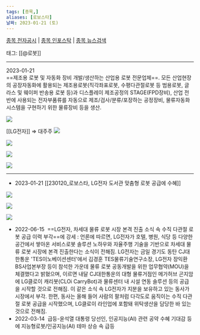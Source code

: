 ```yaml
---
tags: [종목,]
aliases: [로보스타]
날짜: 2023-01-21 (토)
---
```

[종목 전자공시](https://finance.naver.com/item/dart.naver?code=090360) |  [종목 인포스탁](https://www.infostock.co.kr/site/3d/3d_show.asp?codename=090360) | [종목 뉴스검색](https://m.search.naver.com/search.naver?where=m_news&sm=mtb_jum&query=로보스타)

태그: [[@로봇]]

___

2023-01-21    
==제조용 로봇 및 자동화 장비 개발/생산하는 산업용 로봇 전문업체==. 모든 산업현장의 공장자동화에 활용되는 제조용로봇(직각좌표로봇, 수평다관절로봇 등 범용로봇, 글라스 및 웨이퍼 반송용 로봇 등)과 디스플레이 제조공정의 STAGE(FPD장비), 산업 전반에 사용되는 전자부품류를 자동으로 제조/검사/분류/포장하는 공정장비, 물류자동화 시스템을 구현하기 위한 물류장비 등을 생산.

![](https://i.imgur.com/gQJPfuA.png)

[[LG전자]] => 대주주
![](https://i.imgur.com/PwpPfF1.png)

![](https://i.imgur.com/1G275aM.png)

![](https://i.imgur.com/thybemo.png)

![](https://i.imgur.com/dtmxUmO.png)

___

- 2023-01-21 [[230120_로보스타, LG전자 도서관 맞춤형 로봇 공급에 수혜]]

![](https://i.imgur.com/gOkOpRk.png)

![](https://i.imgur.com/aJgliHv.png)

![](https://i.imgur.com/3q0fxwz.png)


- 2022-06-15  ==LG전자, 차세대 물류 로봇 시장 본격 진출 소식 속 수직 다관절 로봇 공급 이력 부각==에 강세 : 언론에 따르면, LG전자가 호텔, 병원, 식당 등 다양한 공간에서 쌓아온 서비스로봇 솔루션 노하우와 자율주행 기술을 기반으로 차세대 물류 로봇 시장에 본격 진출한다는 소식이 전해짐. LG전자는 금일 경기도 동탄 CJ대한통운 'TES이노베이션센터'에서 김경훈 TES물류기술연구소장, LG전자 장익환 BS사업본부장 등이 참석한 가운데 물류 로봇 공동개발을 위한 업무협약(MOU)을 체결했다고 밝혔으며, 이르면 내달 CJ대한통운의 대형 물류거점인 메가허브 곤지암에 LG클로이 캐리봇(CLOi CarryBot)과 물류센터 내 시설 연동 솔루션 등의 공급을 시작할 것으로 전해짐.  이 같은 소식 속 LG전자가 지분을 보유하고 있는 동사가 시장에서 부각. 한편, 동사는 올해 들어 사람의 팔처럼 다각도로 움직이는 수직 다관절 로봇 공급을 시작했으며, LG클로이 라인업에 포함돼 위탁생산을 담당한 바 있는 것으로 전해짐.  
- 2022-03-14  급등-윤석열 대통령 당선인, 인공지능(AI) 관련 공약 수혜 기대감 등에 지능형로봇/인공지능(AI) 테마 상승 속 급등  
  